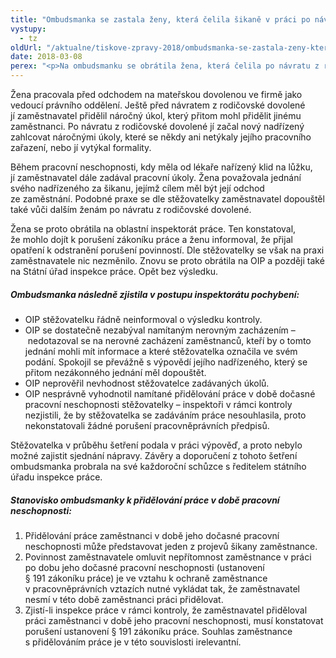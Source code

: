 ```yaml
---
title: "Ombudsmanka se zastala ženy, která čelila šikaně v práci po návratu z rodičovské dovolené"
vystupy:
  - tz
oldUrl: "/aktualne/tiskove-zpravy-2018/ombudsmanka-se-zastala-zeny-ktera-celila-sikane-v-praci-po-navratu-z-rodicovske-dovolene"
date: 2018-03-08
perex: "<p>Na ombudsmanku se obrátila žena, která čelila po návratu z rodičovské dovolené v práci šikaně. Cílem šikany měl být její odchod ze zaměstnání. Žena se opakovaně obrátila na oblastní inspektorát práce (OIP), ale jeho kontroly problémy nevyřešily. Ombudsmanka ve svém šetření konstatovala několik pochybení, kterých se inspektorát dopustil. Především nekonstatoval porušení zákoníku práce v situaci, kdy zaměstnavatel ženě prokazatelně přiděloval práci v době její pracovní neschopnosti.</p>"
---
```


<!-- imported from the old website -->

<p>Žena pracovala před odchodem na mateřskou dovolenou ve firmě jako vedoucí právního oddělení. Ještě před návratem z rodičovské dovolené jí zaměstnavatel přidělil náročný úkol, který přitom mohl přidělit jinému zaměstnanci. Po návratu z rodičovské dovolené jí začal nový nadřízený zahlcovat náročnými úkoly, které se někdy ani netýkaly jejího pracovního zařazení, nebo jí vytýkal formality. </p><p></p><p>Během pracovní neschopnosti, kdy měla od lékaře nařízený klid na lůžku, jí zaměstnavatel dále zadával pracovní úkoly. Žena považovala jednání svého nadřízeného za šikanu, jejímž cílem měl být její odchod ze zaměstnání. Podobné praxe se dle stěžovatelky zaměstnavatel dopouštěl také vůči dalším ženám po návratu z rodičovské dovolené.</p> <p>Žena se proto obrátila na oblastní inspektorát práce. Ten konstatoval, že mohlo dojít k porušení zákoníku práce a ženu informoval, že přijal opatření k odstranění porušení povinností. Dle stěžovatelky se však na praxi zaměstnavatele nic nezměnilo. Znovu se proto obrátila na OIP a později také na Státní úřad inspekce práce. Opět bez výsledku.</p> <h5>Ombudsmanka následně zjistila v postupu inspektorátu pochybení:</h5> <ul><li>OIP stěžovatelku řádně neinformoval o výsledku kontroly. </li><li>OIP se dostatečně nezabýval namítaným nerovným zacházením – nedotazoval se na nerovné zacházení zaměstnanců, kteří by o tomto jednání mohli mít informace a které stěžovatelka označila ve svém podání. Spokojil se převážně s výpovědí jejího nadřízeného, který se přitom nezákonného jednání měl dopouštět.</li><li>OIP neprověřil nevhodnost stěžovatelce zadávaných úkolů. </li><li>OIP nesprávně vyhodnotil namítané přidělování práce v době dočasné pracovní neschopnosti stěžovatelky – inspektoři v rámci kontroly nezjistili, že by stěžovatelka se zadáváním práce nesouhlasila, proto nekonstatovali žádné porušení pracovněprávních předpisů.</li></ul> <p>Stěžovatelka v průběhu šetření podala v práci výpověď, a proto nebylo možné zajistit sjednání nápravy. Závěry a doporučení z tohoto šetření ombudsmanka probrala na své každoroční schůzce s ředitelem státního úřadu inspekce práce. </p> <h5>Stanovisko ombudsmanky k přidělování práce v době pracovní neschopnosti:</h5> <ol><li>Přidělování práce zaměstnanci v době jeho dočasné pracovní neschopnosti může představovat jeden z projevů šikany zaměstnance. </li><li>Povinnost zaměstnavatele omluvit nepřítomnost zaměstnance v práci po dobu jeho dočasné pracovní neschopnosti (ustanovení § 191 zákoníku práce) je ve vztahu k ochraně zaměstnance v pracovněprávních vztazích nutné vykládat tak, že zaměstnavatel nesmí v této době zaměstnanci práci přidělovat. </li><li>Zjistí-li inspekce práce v rámci kontroly, že zaměstnavatel přiděloval práci zaměstnanci v době jeho pracovní neschopnosti, musí konstatovat porušení ustanovení § 191 zákoníku práce. Souhlas zaměstnance s přidělováním práce je v této souvislosti irelevantní.</li></ol>
